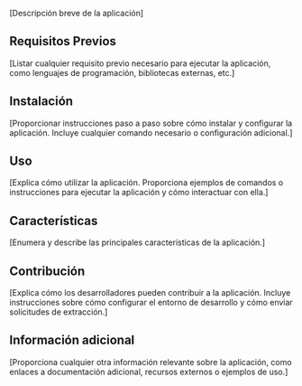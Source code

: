 
[Descripción breve de la aplicación]

## Requisitos Previos

[Listar cualquier requisito previo necesario para ejecutar la aplicación, como lenguajes de programación, bibliotecas externas, etc.]

## Instalación

[Proporcionar instrucciones paso a paso sobre cómo instalar y configurar la aplicación. Incluye cualquier comando necesario o configuración adicional.]

## Uso

[Explica cómo utilizar la aplicación. Proporciona ejemplos de comandos o instrucciones para ejecutar la aplicación y cómo interactuar con ella.]

## Características

[Enumera y describe las principales características de la aplicación.]

## Contribución

[Explica cómo los desarrolladores pueden contribuir a la aplicación. Incluye instrucciones sobre cómo configurar el entorno de desarrollo y cómo enviar solicitudes de extracción.]

## Información adicional

[Proporciona cualquier otra información relevante sobre la aplicación, como enlaces a documentación adicional, recursos externos o ejemplos de uso.]
